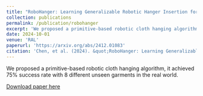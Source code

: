 ```yaml
---
title: "RoboHanger: Learning Generalizable Robotic Hanger Insertion for Diverse Garments"
collection: publications
permalink: /publication/robohanger
excerpt: 'We proposed a primitive-based robotic cloth hanging algorithm, it achieved 75% success rate with 8 different unseen garments in the real world.'
date: 2024-10-01
venue: 'RAL'
paperurl: 'https://arxiv.org/abs/2412.01083'
citation: 'Chen, et al. (2024). &quot;RoboHanger: Learning Generalizable Robotic Hanger Insertion for Diverse Garments &quot; <i>RAL</i>'
---
```

We proposed a primitive-based robotic cloth hanging algorithm, it achieved 75% success rate with 8 different unseen garments in the real world.

[Download paper here](https://arxiv.org/abs/2412.01083)